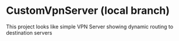 # CustomVpnServer (local branch)
This project looks like simple VPN Server showing dynamic routing to destination servers 
